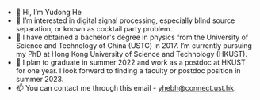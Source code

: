 - 👋 Hi, I’m Yudong He
- 👀 I’m interested in digital signal processing, especially blind source separation, or known as cocktail party problem.
- 🌱 I have obtained a bachelor's degree in physics from the University of Science and Technology of China (USTC) in 2017. I’m currently pursuing my PhD at Hong Kong University of Science and Technology (HKUST).
- 💞️ I plan to graduate in summer 2022 and work as a postdoc at HKUST for one year. I look forward to finding a faculty or postdoc position in summer 2023.
- 📫 You can contact me through this email - yhebh@connect.ust.hk. 

<!---
ydcnanhe/ydcnanhe is a ✨ special ✨ repository because its `README.md` (this file) appears on your GitHub profile.
You can click the Preview link to take a look at your changes.
--->
